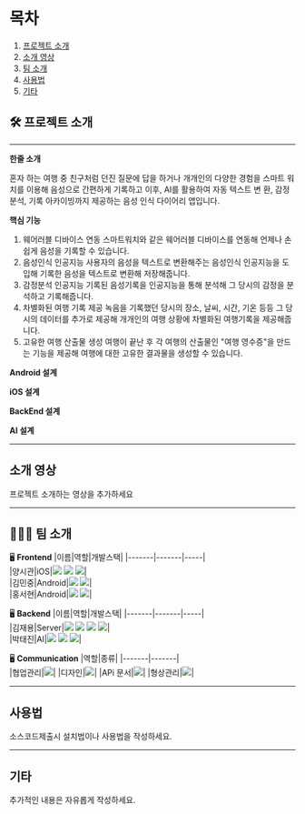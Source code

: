 # 목차
1. [프로젝트 소개](##-프로젝트-소개)
2. [소개 영상](##-소개-영상)
3. [팀 소개](##-팀-소개)
4. [사용법](##-사용법)
5. [기타](##-기타)

##  🛠 프로젝트 소개



---
**한줄 소개**

혼자 하는 여행 중 친구처럼 던진 질문에 답을 하거나 개개인의 다양한 경험을
스마트 워치를 이용해 음성으로 간편하게 기록하고 이후, AI를 활용하여 자동 텍스트 변 환, 감정분석, 기록 아카이빙까지 제공하는 음성 인식 다이어리 앱입니다.

**핵심 기능** 
1. 웨어러블 디바이스 연동
스마트워치와 같은 웨어러블 디바이스를 연동해 언제나 손쉽게 음성을 기록할 수 있습니다.
2. 음성인식 인공지능
사용자의 음성을 텍스트로 변환해주는 음성인식 인공지능을 도입해 기록한 음성을 텍스트로 변환해 저장해줍니다.
3. 감정분석 인공지능
기록된 음성기록을 인공지능을 통해 분석해 그 당시의 감정을 분석하고 기록해줍니다.
4. 차별화된 여행 기록 제공
녹음을 기록했던 당시의 장소, 날씨, 시간, 기온 등등 그 당시의 데이터를 추가로 제공해 개개인의 여행 상황에 차별화된 여행기록을 제공해줍니다.
5. 고유한 여행 산출물 생성
여행이 끝난 후 각 여행의 산출물인 "여행 영수증"을 만드는 기능을 제공해 여행에 대한 고유한 결과물을 생성할 수 있습니다.


**Android 설계**






**iOS 설계**





**BackEnd 설계**




**AI 설계**



---


## 소개 영상

프로젝트 소개하는 영상을 추가하세요


---


 ## 👩🏻‍💻 팀 소개  
 
🖥 **Frontend**
|이름|역할|개발스택|
|-------|-------|-----|    
|양시관|iOS|<img src="https://img.shields.io/badge/ios-%23000000.svg?&style=for-the-badge&logo=ios&logoColor=white" /> <img src="https://img.shields.io/badge/uikit-%232396F3.svg?&style=for-the-badge&logo=uikit&logoColor=white" /> <img src="https://img.shields.io/badge/swift-%23FA7343.svg?&style=for-the-badge&logo=swift&logoColor=white" />|  
|김민중|Android|<img src="https://img.shields.io/badge/android-%233DDC84.svg?&style=for-the-badge&logo=android&logoColor=black" /> <img src="https://img.shields.io/badge/kotlin-%230095D5.svg?&style=for-the-badge&logo=kotlin&logoColor=white" />|  
|홍서현|Android|<img src="https://img.shields.io/badge/android-%233DDC84.svg?&style=for-the-badge&logo=android&logoColor=black" /> <img src="https://img.shields.io/badge/kotlin-%230095D5.svg?&style=for-the-badge&logo=kotlin&logoColor=white" />|    

🖥 **Backend**
|이름|역할|개발스택|
|-------|-------|-----|    
|김재용|Server|<img src="https://img.shields.io/badge/spring-%236DB33F.svg?&style=for-the-badge&logo=spring&logoColor=white" /> <img src="https://img.shields.io/badge/mysql-%234479A1.svg?&style=for-the-badge&logo=mysql&logoColor=white" /> <img src="https://img.shields.io/badge/docker-%232496ED.svg?&style=for-the-badge&logo=docker&logoColor=white" /> <img src="https://img.shields.io/badge/json%20web%20tokens-%23000000.svg?&style=for-the-badge&logo=json%20web%20tokens&logoColor=white" />|  
|박태진|AI|<img src="https://img.shields.io/badge/tensorflow-%23FF6F00.svg?&style=for-the-badge&logo=tensorflow&logoColor=white" /> <img src="https://img.shields.io/badge/pytorch-%23EE4C2C.svg?&style=for-the-badge&logo=pytorch&logoColor=white" /> <img src="https://img.shields.io/badge/flask-%23000000.svg?&style=for-the-badge&logo=flask&logoColor=white" />|  

🖥 **Communication**
|역할|종류|
|-------|-------|    
|협업관리|<img src="https://img.shields.io/badge/notion-%23000000.svg?&style=for-the-badge&logo=notion&logoColor=white" />|
|디자인|<img src="https://img.shields.io/badge/figma-%23F24E1E.svg?&style=for-the-badge&logo=figma&logoColor=white" />|
|APi 문서|<img src="https://img.shields.io/badge/swagger-%2385EA2D.svg?&style=for-the-badge&logo=swagger&logoColor=black" />|
|형상관리|<img src="https://img.shields.io/badge/git-%23F05032.svg?&style=for-the-badge&logo=git&logoColor=white" />|    


---

## 사용법

소스코드제출시 설치법이나 사용법을 작성하세요.


---


## 기타

추가적인 내용은 자유롭게 작성하세요.








